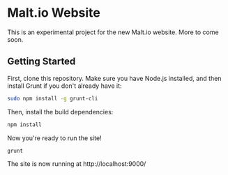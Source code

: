 Malt.io Website
===============
This is an experimental project for the new Malt.io website. More to come soon.

Getting Started
---------------
First, clone this repository. Make sure you have Node.js installed, and then install Grunt if you don't already have it:

```bash
sudo npm install -g grunt-cli
```

Then, install the build dependencies:

```bash
npm install
```

Now you're ready to run the site!

```bash
grunt
```

The site is now running at http://localhost:9000/
